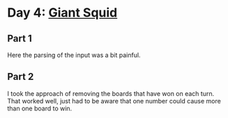 # Day 4: [Giant Squid](https://adventofcode.com/2021/day/4)

## Part 1

Here the parsing of the input was a bit painful.

## Part 2

I took the approach of removing the boards that have won on each turn. That worked well, just had to be aware that one number could cause more than one board to win.